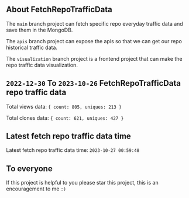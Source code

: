 ## About FetchRepoTrafficData

The `main` branch project can fetch specific repo everyday traffic data and save them in the MongoDB.

The `apis` branch project can expose the apis so that we can get our repo historical traffic data.

The `visualization` branch project is a frontend project that can make the repo traffic data visualization.

## `2022-12-30` To `2023-10-26` FetchRepoTrafficData repo traffic data

Total views data: `{ count: 805, uniques: 213 }`

Total clones data: `{ count: 621, uniques: 427 }`

## Latest fetch repo traffic data time

Latest fetch repo traffic data time: `2023-10-27 00:59:48`

## To everyone

If this project is helpful to you please star this project, this is an encouragement to me `:)`



